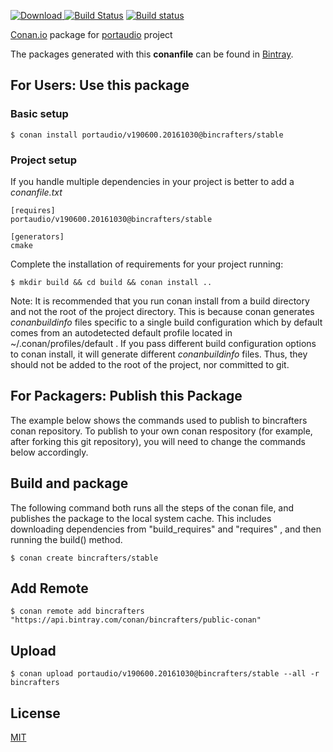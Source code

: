 [ ![Download](https://api.bintray.com/packages/bincrafters/public-conan/portaudio%3Abincrafters/images/download.svg) ](https://bintray.com/bincrafters/public-conan/portaudio%3Abincrafters/_latestVersion)
[![Build Status](https://travis-ci.com/bincrafters/conan-portaudio.svg?branch=stable%2Fv190600.20161030)](https://travis-ci.com/bincrafters/conan-portaudio)
[![Build status](https://ci.appveyor.com/api/projects/status/sxs9n6vb8nqa92l5?svg=true)](https://ci.appveyor.com/project/BinCrafters/conan-portaudio)

[Conan.io](https://conan.io) package for [portaudio](http://www.portaudio.com/) project

The packages generated with this **conanfile** can be found in [Bintray](https://bintray.com/bincrafters/public-conan/portaudio%3Abincrafters).

## For Users: Use this package

### Basic setup

    $ conan install portaudio/v190600.20161030@bincrafters/stable

### Project setup

If you handle multiple dependencies in your project is better to add a *conanfile.txt*

    [requires]
    portaudio/v190600.20161030@bincrafters/stable

    [generators]
    cmake

Complete the installation of requirements for your project running:

    $ mkdir build && cd build && conan install ..

Note: It is recommended that you run conan install from a build directory and not the root of the project directory.  This is because conan generates *conanbuildinfo* files specific to a single build configuration which by default comes from an autodetected default profile located in ~/.conan/profiles/default .  If you pass different build configuration options to conan install, it will generate different *conanbuildinfo* files.  Thus, they should not be added to the root of the project, nor committed to git.

## For Packagers: Publish this Package

The example below shows the commands used to publish to bincrafters conan repository. To publish to your own conan respository (for example, after forking this git repository), you will need to change the commands below accordingly.

## Build and package

The following command both runs all the steps of the conan file, and publishes the package to the local system cache.  This includes downloading dependencies from "build_requires" and "requires" , and then running the build() method.

    $ conan create bincrafters/stable

## Add Remote

    $ conan remote add bincrafters "https://api.bintray.com/conan/bincrafters/public-conan"

## Upload

    $ conan upload portaudio/v190600.20161030@bincrafters/stable --all -r bincrafters

## License
[MIT](http://www.portaudio.com/license.html)
